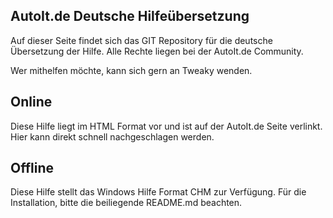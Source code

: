 AutoIt.de Deutsche Hilfeübersetzung
-----------------------------

Auf dieser Seite findet sich das GIT Repository für die deutsche Übersetzung der Hilfe.
Alle Rechte liegen bei der AutoIt.de Community.

Wer mithelfen möchte, kann sich gern an Tweaky wenden.

Online
----------------------------
Diese Hilfe liegt im HTML Format vor und ist auf der AutoIt.de Seite verlinkt.
Hier kann direkt schnell nachgeschlagen werden.

Offline
----------------------------
Diese Hilfe stellt das Windows Hilfe Format CHM zur Verfügung.
Für die Installation, bitte die beiliegende README.md beachten.